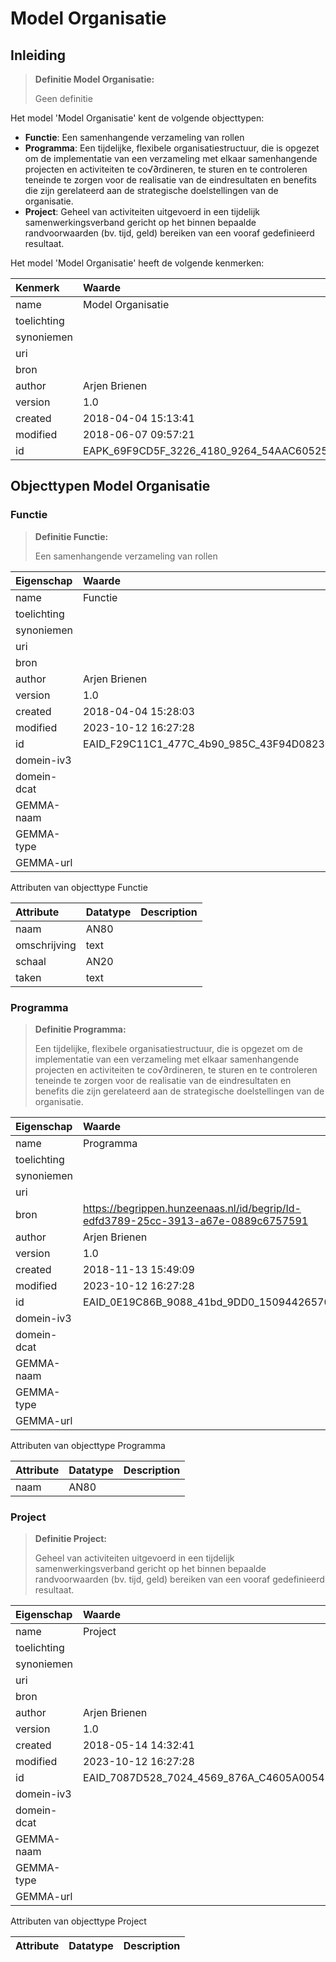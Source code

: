 # Model Organisatie
## Inleiding
> **Definitie Model Organisatie:** 
>
> Geen definitie

Het model 'Model Organisatie' kent de volgende objecttypen:

* **Functie**: Een samenhangende verzameling van rollen
* **Programma**: Een tijdelijke, flexibele organisatiestructuur, die is opgezet om de implementatie van een verzameling met elkaar samenhangende projecten en activiteiten te co√∂rdineren, te sturen en te controleren teneinde te zorgen voor de realisatie van de eindresultaten en benefits die zijn gerelateerd aan de strategische doelstellingen van de organisatie.
* **Project**: Geheel van activiteiten uitgevoerd in een tijdelijk samenwerkingsverband gericht op het binnen bepaalde randvoorwaarden (bv. tijd, geld) bereiken van een vooraf gedefinieerd resultaat.


Het model 'Model Organisatie' heeft de volgende kenmerken:

| Kenmerk | Waarde |
| :--- | :------ |
| name | Model Organisatie |
| toelichting |  |
| synoniemen |  |
| uri |  |
| bron |  |
| author | Arjen Brienen |
| version | 1.0 |
| created | 2018-04-04 15:13:41 |
| modified | 2018-06-07 09:57:21 |
| id | EAPK_69F9CD5F_3226_4180_9264_54AAC6052501 |


## Objecttypen Model Organisatie


### Functie
> **Definitie Functie:** 
>
> Een samenhangende verzameling van rollen

| Eigenschap | Waarde |
| :--- | :------ |
| name | Functie |
| toelichting |  |
| synoniemen |  |
| uri |  |
| bron |  |
| author | Arjen Brienen |
| version | 1.0 |
| created | 2018-04-04 15:28:03 |
| modified | 2023-10-12 16:27:28 |
| id | EAID_F29C11C1_477C_4b90_985C_43F94D08230A |
| domein-iv3 |  |
| domein-dcat |  |
| GEMMA-naam |  |
| GEMMA-type |  |
| GEMMA-url |  |


Attributen van objecttype Functie

| Attribute | Datatype | Description |
| :--- | :--- | :--- |
| naam | AN80 |  |
| omschrijving | text |  |
| schaal | AN20 |  |
| taken | text |  |




### Programma
> **Definitie Programma:** 
>
> Een tijdelijke, flexibele organisatiestructuur, die is opgezet om de implementatie van een verzameling met elkaar samenhangende projecten en activiteiten te co√∂rdineren, te sturen en te controleren teneinde te zorgen voor de realisatie van de eindresultaten en benefits die zijn gerelateerd aan de strategische doelstellingen van de organisatie.

| Eigenschap | Waarde |
| :--- | :------ |
| name | Programma |
| toelichting |  |
| synoniemen |  |
| uri |  |
| bron | https://begrippen.hunzeenaas.nl/id/begrip/Id-edfd3789-25cc-3913-a67e-0889c6757591 |
| author | Arjen Brienen |
| version | 1.0 |
| created | 2018-11-13 15:49:09 |
| modified | 2023-10-12 16:27:28 |
| id | EAID_0E19C86B_9088_41bd_9DD0_15094426570E |
| domein-iv3 |  |
| domein-dcat |  |
| GEMMA-naam |  |
| GEMMA-type |  |
| GEMMA-url |  |


Attributen van objecttype Programma

| Attribute | Datatype | Description |
| :--- | :--- | :--- |
| naam | AN80 |  |




### Project
> **Definitie Project:** 
>
> Geheel van activiteiten uitgevoerd in een tijdelijk samenwerkingsverband gericht op het binnen bepaalde randvoorwaarden (bv. tijd, geld) bereiken van een vooraf gedefinieerd resultaat.

| Eigenschap | Waarde |
| :--- | :------ |
| name | Project |
| toelichting |  |
| synoniemen |  |
| uri |  |
| bron |  |
| author | Arjen Brienen |
| version | 1.0 |
| created | 2018-05-14 14:32:41 |
| modified | 2023-10-12 16:27:28 |
| id | EAID_7087D528_7024_4569_876A_C4605A00546D |
| domein-iv3 |  |
| domein-dcat |  |
| GEMMA-naam |  |
| GEMMA-type |  |
| GEMMA-url |  |


Attributen van objecttype Project

| Attribute | Datatype | Description |
| :--- | :--- | :--- |






